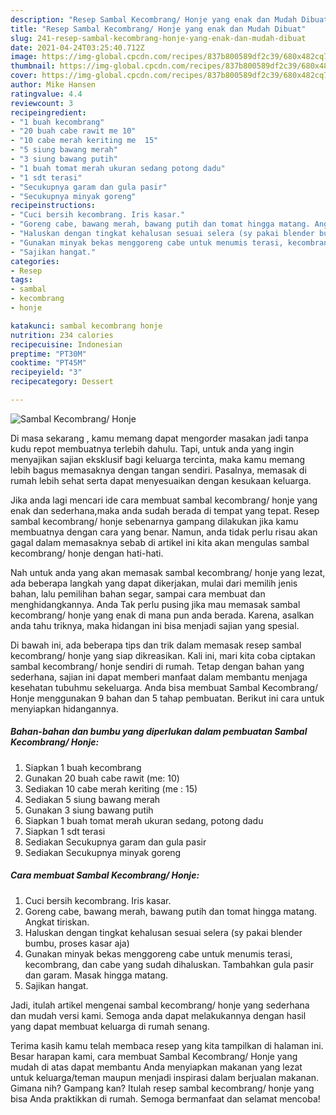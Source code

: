 ```yaml
---
description: "Resep Sambal Kecombrang/ Honje yang enak dan Mudah Dibuat"
title: "Resep Sambal Kecombrang/ Honje yang enak dan Mudah Dibuat"
slug: 241-resep-sambal-kecombrang-honje-yang-enak-dan-mudah-dibuat
date: 2021-04-24T03:25:40.712Z
image: https://img-global.cpcdn.com/recipes/837b800589df2c39/680x482cq70/sambal-kecombrang-honje-foto-resep-utama.jpg
thumbnail: https://img-global.cpcdn.com/recipes/837b800589df2c39/680x482cq70/sambal-kecombrang-honje-foto-resep-utama.jpg
cover: https://img-global.cpcdn.com/recipes/837b800589df2c39/680x482cq70/sambal-kecombrang-honje-foto-resep-utama.jpg
author: Mike Hansen
ratingvalue: 4.4
reviewcount: 3
recipeingredient:
- "1 buah kecombrang"
- "20 buah cabe rawit me 10"
- "10 cabe merah keriting me  15"
- "5 siung bawang merah"
- "3 siung bawang putih"
- "1 buah tomat merah ukuran sedang potong dadu"
- "1 sdt terasi"
- "Secukupnya garam dan gula pasir"
- "Secukupnya minyak goreng"
recipeinstructions:
- "Cuci bersih kecombrang. Iris kasar."
- "Goreng cabe, bawang merah, bawang putih dan tomat hingga matang. Angkat tiriskan."
- "Haluskan dengan tingkat kehalusan sesuai selera (sy pakai blender bumbu, proses kasar aja)"
- "Gunakan minyak bekas menggoreng cabe untuk menumis terasi, kecombrang, dan cabe yang sudah dihaluskan. Tambahkan gula pasir dan garam. Masak hingga matang."
- "Sajikan hangat."
categories:
- Resep
tags:
- sambal
- kecombrang
- honje

katakunci: sambal kecombrang honje 
nutrition: 234 calories
recipecuisine: Indonesian
preptime: "PT30M"
cooktime: "PT45M"
recipeyield: "3"
recipecategory: Dessert

---
```



![Sambal Kecombrang/ Honje](https://img-global.cpcdn.com/recipes/837b800589df2c39/680x482cq70/sambal-kecombrang-honje-foto-resep-utama.jpg)

Di masa  sekarang , kamu memang dapat mengorder masakan jadi tanpa kudu repot membuatnya terlebih dahulu. Tapi, untuk anda yang ingin menyajikan sajian eksklusif bagi keluarga tercinta, maka kamu memang lebih bagus memasaknya dengan tangan sendiri. Pasalnya, memasak di rumah lebih sehat serta dapat menyesuaikan dengan kesukaan keluarga.

Jika anda lagi mencari ide cara membuat sambal kecombrang/ honje yang enak dan sederhana,maka anda sudah berada di tempat yang tepat. Resep sambal kecombrang/ honje  sebenarnya gampang dilakukan jika kamu membuatnya dengan cara yang benar. Namun, anda tidak perlu risau akan gagal dalam memasaknya 
sebab di artikel ini kita akan mengulas sambal kecombrang/ honje dengan hati-hati.  



Nah untuk anda yang akan memasak sambal kecombrang/ honje yang lezat, ada beberapa langkah yang dapat dikerjakan, mulai dari memilih jenis bahan, lalu pemilihan bahan segar, sampai cara membuat dan menghidangkannya. Anda Tak perlu pusing jika mau memasak sambal kecombrang/ honje yang enak di mana pun anda berada. Karena, asalkan anda  tahu triknya, maka hidangan ini bisa menjadi sajian yang spesial.

Di bawah ini, ada beberapa tips dan trik dalam memasak resep sambal kecombrang/ honje yang siap dikreasikan. Kali ini, mari kita coba ciptakan sambal kecombrang/ honje sendiri di rumah. Tetap dengan bahan yang sederhana, sajian ini dapat memberi manfaat dalam membantu menjaga kesehatan tubuhmu sekeluarga. Anda bisa membuat Sambal Kecombrang/ Honje menggunakan 9 bahan dan 5 tahap pembuatan. Berikut ini cara untuk menyiapkan hidangannya.

<!--inarticleads1-->

##### Bahan-bahan dan bumbu yang diperlukan dalam pembuatan Sambal Kecombrang/ Honje:

1. Siapkan 1 buah kecombrang
1. Gunakan 20 buah cabe rawit (me: 10)
1. Sediakan 10 cabe merah keriting (me : 15)
1. Sediakan 5 siung bawang merah
1. Gunakan 3 siung bawang putih
1. Siapkan 1 buah tomat merah ukuran sedang, potong dadu
1. Siapkan 1 sdt terasi
1. Sediakan Secukupnya garam dan gula pasir
1. Sediakan Secukupnya minyak goreng




<!--inarticleads2-->

##### Cara membuat Sambal Kecombrang/ Honje:

1. Cuci bersih kecombrang. Iris kasar.
1. Goreng cabe, bawang merah, bawang putih dan tomat hingga matang. Angkat tiriskan.
1. Haluskan dengan tingkat kehalusan sesuai selera (sy pakai blender bumbu, proses kasar aja)
1. Gunakan minyak bekas menggoreng cabe untuk menumis terasi, kecombrang, dan cabe yang sudah dihaluskan. Tambahkan gula pasir dan garam. Masak hingga matang.
1. Sajikan hangat.




Jadi, itulah artikel mengenai  sambal kecombrang/ honje  yang sederhana dan mudah versi kami. Semoga anda dapat melakukannya dengan hasil yang dapat membuat keluarga di rumah senang. 

Terima kasih kamu telah membaca resep yang kita tampilkan di halaman ini. Besar harapan kami, cara membuat  Sambal Kecombrang/ Honje yang mudah di atas dapat membantu Anda menyiapkan makanan yang lezat untuk keluarga/teman maupun menjadi inspirasi dalam berjualan makanan. Gimana nih? Gampang kan? Itulah resep sambal kecombrang/ honje yang bisa Anda praktikkan di rumah. Semoga bermanfaat dan selamat mencoba!

